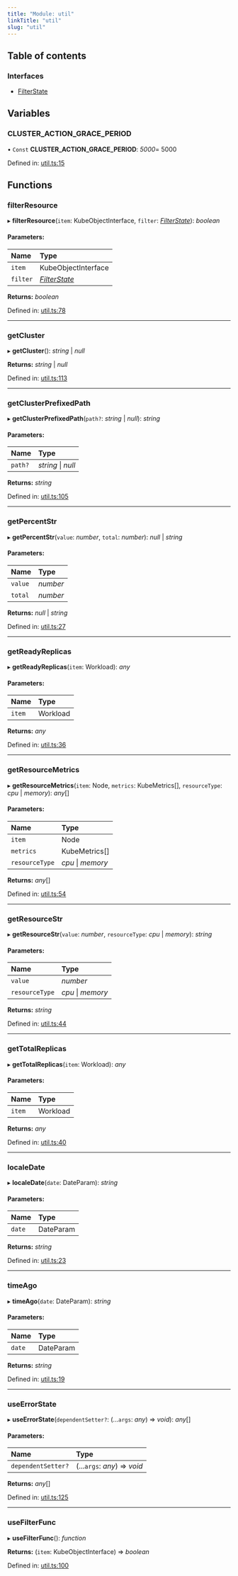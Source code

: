 ```yaml
---
title: "Module: util"
linkTitle: "util"
slug: "util"
---
```


## Table of contents

### Interfaces

- [FilterState](../interfaces/util.filterstate.md)

## Variables

### CLUSTER\_ACTION\_GRACE\_PERIOD

• `Const` **CLUSTER\_ACTION\_GRACE\_PERIOD**: *5000*= 5000

Defined in: [util.ts:15](https://github.com/kinvolk/headlamp/blob/b1d8df6/frontend/src/lib/util.ts#L15)

## Functions

### filterResource

▸ **filterResource**(`item`: KubeObjectInterface, `filter`: [*FilterState*](../interfaces/util.filterstate.md)): *boolean*

#### Parameters:

Name | Type |
:------ | :------ |
`item` | KubeObjectInterface |
`filter` | [*FilterState*](../interfaces/util.filterstate.md) |

**Returns:** *boolean*

Defined in: [util.ts:78](https://github.com/kinvolk/headlamp/blob/b1d8df6/frontend/src/lib/util.ts#L78)

___

### getCluster

▸ **getCluster**(): *string* \| *null*

**Returns:** *string* \| *null*

Defined in: [util.ts:113](https://github.com/kinvolk/headlamp/blob/b1d8df6/frontend/src/lib/util.ts#L113)

___

### getClusterPrefixedPath

▸ **getClusterPrefixedPath**(`path?`: *string* \| *null*): *string*

#### Parameters:

Name | Type |
:------ | :------ |
`path?` | *string* \| *null* |

**Returns:** *string*

Defined in: [util.ts:105](https://github.com/kinvolk/headlamp/blob/b1d8df6/frontend/src/lib/util.ts#L105)

___

### getPercentStr

▸ **getPercentStr**(`value`: *number*, `total`: *number*): *null* \| *string*

#### Parameters:

Name | Type |
:------ | :------ |
`value` | *number* |
`total` | *number* |

**Returns:** *null* \| *string*

Defined in: [util.ts:27](https://github.com/kinvolk/headlamp/blob/b1d8df6/frontend/src/lib/util.ts#L27)

___

### getReadyReplicas

▸ **getReadyReplicas**(`item`: Workload): *any*

#### Parameters:

Name | Type |
:------ | :------ |
`item` | Workload |

**Returns:** *any*

Defined in: [util.ts:36](https://github.com/kinvolk/headlamp/blob/b1d8df6/frontend/src/lib/util.ts#L36)

___

### getResourceMetrics

▸ **getResourceMetrics**(`item`: Node, `metrics`: KubeMetrics[], `resourceType`: *cpu* \| *memory*): *any*[]

#### Parameters:

Name | Type |
:------ | :------ |
`item` | Node |
`metrics` | KubeMetrics[] |
`resourceType` | *cpu* \| *memory* |

**Returns:** *any*[]

Defined in: [util.ts:54](https://github.com/kinvolk/headlamp/blob/b1d8df6/frontend/src/lib/util.ts#L54)

___

### getResourceStr

▸ **getResourceStr**(`value`: *number*, `resourceType`: *cpu* \| *memory*): *string*

#### Parameters:

Name | Type |
:------ | :------ |
`value` | *number* |
`resourceType` | *cpu* \| *memory* |

**Returns:** *string*

Defined in: [util.ts:44](https://github.com/kinvolk/headlamp/blob/b1d8df6/frontend/src/lib/util.ts#L44)

___

### getTotalReplicas

▸ **getTotalReplicas**(`item`: Workload): *any*

#### Parameters:

Name | Type |
:------ | :------ |
`item` | Workload |

**Returns:** *any*

Defined in: [util.ts:40](https://github.com/kinvolk/headlamp/blob/b1d8df6/frontend/src/lib/util.ts#L40)

___

### localeDate

▸ **localeDate**(`date`: DateParam): *string*

#### Parameters:

Name | Type |
:------ | :------ |
`date` | DateParam |

**Returns:** *string*

Defined in: [util.ts:23](https://github.com/kinvolk/headlamp/blob/b1d8df6/frontend/src/lib/util.ts#L23)

___

### timeAgo

▸ **timeAgo**(`date`: DateParam): *string*

#### Parameters:

Name | Type |
:------ | :------ |
`date` | DateParam |

**Returns:** *string*

Defined in: [util.ts:19](https://github.com/kinvolk/headlamp/blob/b1d8df6/frontend/src/lib/util.ts#L19)

___

### useErrorState

▸ **useErrorState**(`dependentSetter?`: (...`args`: *any*) => *void*): *any*[]

#### Parameters:

Name | Type |
:------ | :------ |
`dependentSetter?` | (...`args`: *any*) => *void* |

**Returns:** *any*[]

Defined in: [util.ts:125](https://github.com/kinvolk/headlamp/blob/b1d8df6/frontend/src/lib/util.ts#L125)

___

### useFilterFunc

▸ **useFilterFunc**(): *function*

**Returns:** (`item`: KubeObjectInterface) => *boolean*

Defined in: [util.ts:100](https://github.com/kinvolk/headlamp/blob/b1d8df6/frontend/src/lib/util.ts#L100)
